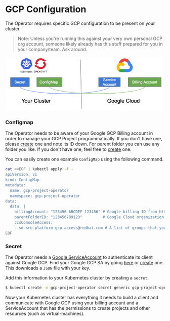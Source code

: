 # GCP Configuration

The Operator requires specific GCP configuration to be present on your cluster.

> Note: Unless you're running this against your very own personal GCP org account, someone likely already has this stuff prepared for you in your company/team. Ask around.

![ConfigMap and Secret](images/configmap_secret.png "ConfigMap and Secret Configuration")

### Configmap

The Operator needs to be aware of your Google GCP Billing account in order to manage your GCP Project programmatically.
If you don't have one, please [create](https://cloud.google.com/billing/docs/how-to/manage-billing-account) one and note its ID down.
For parent folder you can use any folder you like.
If you don't have one, feel free to [create](https://cloud.google.com/resource-manager/docs/creating-managing-folders) one.

You can easily create one example `ConfigMap` using the following command.

```zsh
cat <<EOF | kubectl apply -f -
apiVersion: v1
kind: ConfigMap
metadata:
  name: gcp-project-operator
  namespace: gcp-project-operator
data:
  data: |
    billingAccount: "123456-ABCDEF-123456" # Google billing ID from https://console.cloud.google.com/billing
    parentFolderID: "123456789123"         # Google Cloud organization Parent Folder ID
    ccsConsoleAccess:
    - sd-sre-platform-gcp-access@redhat.com # A list of groups that you want to give CCS console access to
EOF
```

### Secret

The Operator needs a [Google ServiceAccount](https://cloud.google.com/iam/docs/understanding-service-accounts) to authenticate its client against Google GCP.
Find your Google GCP SA by going [here](https://console.cloud.google.com/projectselector2/iam-admin/serviceaccounts?supportedpurview=project) or [create](https://cloud.google.com/iam/docs/creating-managing-service-accounts) one.
This downloads a `JSON` file with your key.

Add this information to your Kubernetes cluster by creating a `secret`:

```zsh
$ kubectl create -n gcp-project-operator secret generic gcp-project-operator-credentials --from-file=key.json=your-file.json
```

Now your Kubernetes cluster has everything it needs to build a client and communicate with Google GCP using your billing account and a ServiceAccount that has the permissions to create projects and other resources (such as virtual-machines).
